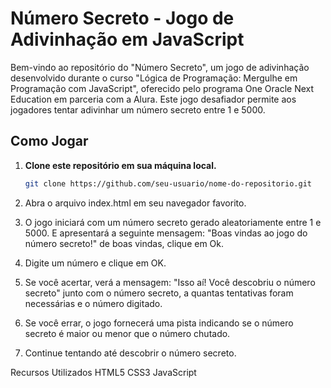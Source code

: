 # Número Secreto - Jogo de Adivinhação em JavaScript

Bem-vindo ao repositório do "Número Secreto", um jogo de adivinhação desenvolvido durante o curso "Lógica de Programação: Mergulhe em Programação com JavaScript", oferecido pelo programa One Oracle Next Education em parceria com a Alura. Este jogo desafiador permite aos jogadores tentar adivinhar um número secreto entre 1 e 5000.

## Como Jogar

1. **Clone este repositório em sua máquina local.**

   ```bash
   git clone https://github.com/seu-usuario/nome-do-repositorio.git

2. Abra o arquivo index.html em seu navegador favorito.

3. O jogo iniciará com um número secreto gerado aleatoriamente entre 1 e 5000. E apresentará a seguinte mensagem: "Boas vindas ao jogo do número secreto!" de boas vindas, clique em Ok.

4. Digite um número e clique em OK.

5. Se você acertar, verá a mensagem: "Isso aí! Você descobriu o número secreto" junto com o número secreto, a quantas tentativas foram necessárias e o número digitado.

6. Se você errar, o jogo fornecerá uma pista indicando se o número secreto é maior ou menor que o número chutado.

7. Continue tentando até descobrir o número secreto.

Recursos Utilizados
HTML5
CSS3
JavaScript
